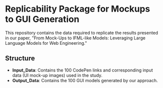 # Replicability Package for Mockups to GUI Generation

This repository contains the data required to replicate the results presented in our paper, "From Mock-Ups to IFML-like Models: Leveraging Large Language Models for Web Engineering."

## Structure
- **Input_Data**: Contains the 100 CodePen links and corresponding input data (UI mock-up images) used in the study.
- **Output_Data**: Contains the 100 GUI models generated by our approach.


